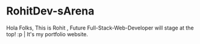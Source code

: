 # RohitDev-sArena
Hola Folks, This is Rohit , Future Full-Stack-Web-Developer will stage at the top! :p | It's my portfolio website. 
